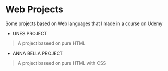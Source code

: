 # Web Projects
Some projects based on Web languages that I made in a course on Udemy

- UNES PROJECT
> A project baseed on pure HTML

- ANNA BELLA PROJECT
> A project baseed on pure HTML with CSS
